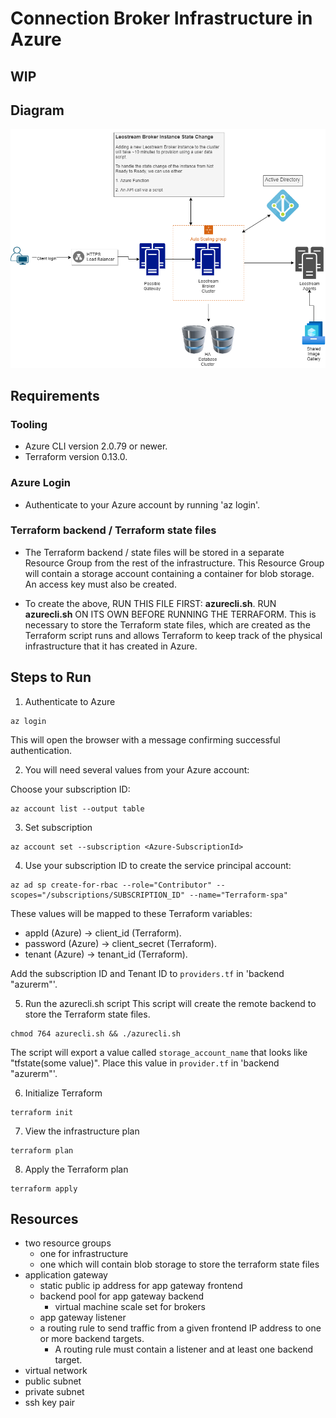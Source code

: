 # Connection Broker Infrastructure in Azure
## **WIP**

## Diagram
![certiport_leostream](./certiport_leostream.png?raw=true "Infra diagram")

## Requirements

### Tooling
- Azure CLI version 2.0.79 or newer.
- Terraform version 0.13.0.

### Azure Login
- Authenticate to your Azure account by running 'az login'.

### Terraform backend / Terraform state files
- The Terraform backend / state files will be stored in a separate Resource Group from the rest of the infrastructure. 
This Resource Group will contain a storage account containing a container for blob storage. 
An access key must also be created. 

- To create the above, RUN THIS FILE FIRST: **azurecli.sh**.
RUN **azurecli.sh** ON ITS OWN BEFORE RUNNING THE TERRAFORM. This is necessary to store the Terraform state files, which are created as the Terraform script runs and allows Terraform to keep track of the physical infrastructure that it has created in Azure. 


## Steps to Run

1. Authenticate to Azure
```
az login
```
This will open the browser with a message confirming successful authentication. 

2. You will need several values from your Azure account:

Choose your subscription ID:
```
az account list --output table
```

3. Set subscription
```
az account set --subscription <Azure-SubscriptionId>
```

4. Use your subscription ID to create the service principal account:
```
az ad sp create-for-rbac --role="Contributor" --scopes="/subscriptions/SUBSCRIPTION_ID" --name="Terraform-spa"
```

These values will be mapped to these Terraform variables:
- appId (Azure) → client_id (Terraform).
- password (Azure) → client_secret (Terraform).
- tenant (Azure) → tenant_id (Terraform).

Add the subscription ID and Tenant ID to `providers.tf` in 'backend "azurerm"'.

5. Run the azurecli.sh script
This script will create the remote backend to store the Terraform state files.
```
chmod 764 azurecli.sh && ./azurecli.sh
```
The script will export a value called `storage_account_name` that looks like "tfstate(some value)". Place this value in `provider.tf` in 'backend "azurerm"'.


6. Initialize Terraform
```
terraform init
```

7. View the infrastructure plan
```
terraform plan
```

8. Apply the Terraform plan
```
terraform apply
```


## Resources
- two resource groups
    - one for infrastructure
    - one which will contain blob storage to store the terraform state files
- application gateway
    - static public ip address for app gateway frontend
    - backend pool for app gateway backend
        - virtual machine scale set for brokers
    - app gateway listener
    - a routing rule to send traffic from a given frontend IP address to one or more backend targets. 
        - A routing rule must contain a listener and at least one backend target.
- virtual network
- public subnet
- private subnet
- ssh key pair
    
